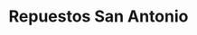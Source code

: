 ---
title: "Repuestos San Antonio"
url: /miraflores/repuestos-san-antonio/
shop: piezas de automóviles
---